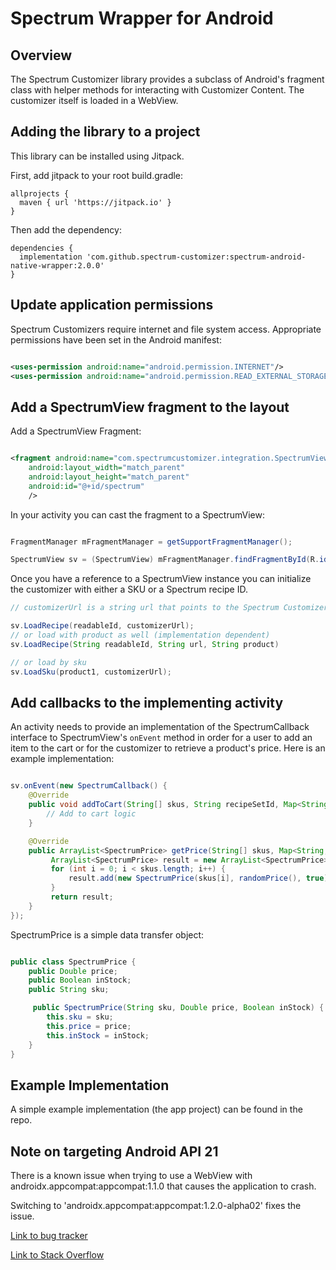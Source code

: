 Spectrum Wrapper for Android
============================

Overview
--------

The Spectrum Customizer library provides a subclass of Android's fragment class with helper methods for interacting with Customizer Content. The customizer itself is loaded in a WebView.

Adding the library to a project
-------------------------------

This library can be installed using Jitpack.

First, add jitpack to your root build.gradle:

```
allprojects {
  maven { url 'https://jitpack.io' }
}
```

Then add the dependency:

```
dependencies {
  implementation 'com.github.spectrum-customizer:spectrum-android-native-wrapper:2.0.0'
}
```


Update application permissions
------------------------------

Spectrum Customizers require internet and file system access. Appropriate permissions have been set in the Android manifest:

```xml

<uses-permission android:name="android.permission.INTERNET"/>
<uses-permission android:name="android.permission.READ_EXTERNAL_STORAGE" />

```
Add a SpectrumView fragment to the layout
--------------------------------------

Add a SpectrumView Fragment:

```xml

<fragment android:name="com.spectrumcustomizer.integration.SpectrumView"
    android:layout_width="match_parent"
    android:layout_height="match_parent"
    android:id="@+id/spectrum"
    />

```

In your activity you can cast the fragment to a SpectrumView:

```java

FragmentManager mFragmentManager = getSupportFragmentManager();

SpectrumView sv = (SpectrumView) mFragmentManager.findFragmentById(R.id.spectrum);

```

Once you have a reference to a SpectrumView instance you can initialize the customizer with either a SKU or a Spectrum recipe ID.

```java
// customizerUrl is a string url that points to the Spectrum Customizer Javascript.

sv.LoadRecipe(readableId, customizerUrl);
// or load with product as well (implementation dependent)
sv.LoadRecipe(String readableId, String url, String product)

// or load by sku
sv.LoadSku(product1, customizerUrl);

```

Add callbacks to the implementing activity
------------------------------------------

An activity needs to provide an implementation of the SpectrumCallback interface to SpectrumView's `onEvent` method in order for a user to add an item to the cart or for the customizer to retrieve a product's price. Here is an example implementation:

```java

sv.onEvent(new SpectrumCallback() {
    @Override
    public void addToCart(String[] skus, String recipeSetId, Map<String, String> options) {
        // Add to cart logic
    }

    @Override
    public ArrayList<SpectrumPrice> getPrice(String[] skus, Map<String, String> options) {
         ArrayList<SpectrumPrice> result = new ArrayList<SpectrumPrice>();
         for (int i = 0; i < skus.length; i++) {
             result.add(new SpectrumPrice(skus[i], randomPrice(), true));
         }
         return result;
    }
});

```

SpectrumPrice is a simple data transfer object:

```java

public class SpectrumPrice {
    public Double price;
    public Boolean inStock;
    public String sku;

     public SpectrumPrice(String sku, Double price, Boolean inStock) {
        this.sku = sku;
        this.price = price;
        this.inStock = inStock;
    }
}

```

Example Implementation
----------------------

A simple example implementation (the app project) can be found in the repo.


Note on targeting Android API 21
--------------------------------

There is a known issue when trying to use a WebView with
androidx.appcompat:appcompat:1.1.0 that causes the application to
crash.

Switching to 'androidx.appcompat:appcompat:1.2.0-alpha02' fixes the issue.

[Link to bug tracker ](https://issuetracker.google.com/issues/141132133)

[Link to Stack Overflow](https://stackoverflow.com/questions/41025200/android-view-inflateexception-error-inflating-class-android-webkit-webview)

